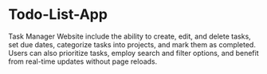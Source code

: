 # Todo-List-App
Task Manager Website include the ability to create, edit,
and delete tasks, set due dates, categorize tasks into
projects, and mark them as completed.
Users can also prioritize tasks, employ search and filter
options, and benefit from real-time updates without page
reloads.
